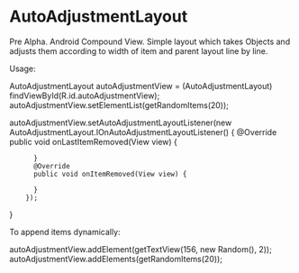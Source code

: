 # AutoAdjustmentLayout
Pre Alpha.
Android Compound View. Simple layout which takes Objects and  adjusts them according to width of item and parent layout line by line.

Usage:

AutoAdjustmentLayout autoAdjustmentView = (AutoAdjustmentLayout) findViewById(R.id.autoAdjustmentView);
autoAdjustmentView.setElementList(getRandomItems(20));
  
autoAdjustmentView.setAutoAdjustmentLayoutListener(new AutoAdjustmentLayout.IOnAutoAdjustmentLayoutListener() {
          @Override
          public void onLastItemRemoved(View view) {
              
          }
          @Override
          public void onItemRemoved(View view) {
             
          }
        });
  }
  
  To append items dynamically:
  
  autoAdjustmentView.addElement(getTextView(156, new Random(), 2));
  autoAdjustmentView.addElements(getRandomItems(20));
